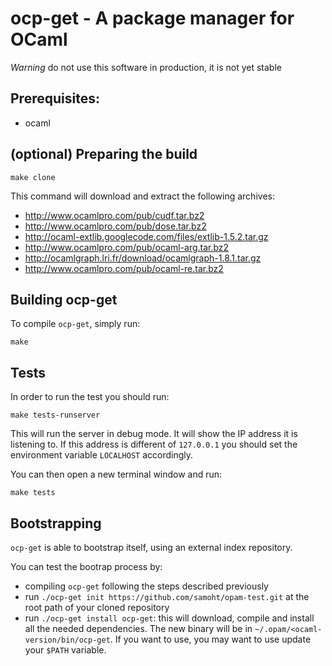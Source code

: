 # ocp-get - A package manager for OCaml

*Warning* do not use this software in production, it is not yet stable

## Prerequisites:

* ocaml

## (optional) Preparing the build

    make clone

This command will download and extract the following archives:

* http://www.ocamlpro.com/pub/cudf.tar.bz2
* http://www.ocamlpro.com/pub/dose.tar.bz2
* http://ocaml-extlib.googlecode.com/files/extlib-1.5.2.tar.gz
* http://www.ocamlpro.com/pub/ocaml-arg.tar.bz2
* http://ocamlgraph.lri.fr/download/ocamlgraph-1.8.1.tar.gz
* http://www.ocamlpro.com/pub/ocaml-re.tar.bz2

## Building ocp-get

To compile `ocp-get`, simply run:

    make

## Tests

In order to run the test you should run:

```
make tests-runserver
```

This will run the server in debug mode. It will show the IP address it
is listening to. If this address is different of `127.0.0.1` you
should set the environment variable `LOCALHOST` accordingly.

You can then open a new terminal window and run:

```
make tests
```

## Bootstrapping 

`ocp-get` is able to bootstrap itself, using an external index repository.

You can test the bootrap process by:

* compiling `ocp-get` following the steps described previously
* run `./ocp-get init https://github.com/samoht/opam-test.git` at the root path
  of your cloned repository
* run `./ocp-get install ocp-get`: this will download, compile and install all the
  needed dependencies. The new binary will be in `~/.opam/<ocaml-version/bin/ocp-get`.
  If you want to use, you may want to use update your `$PATH` variable.
